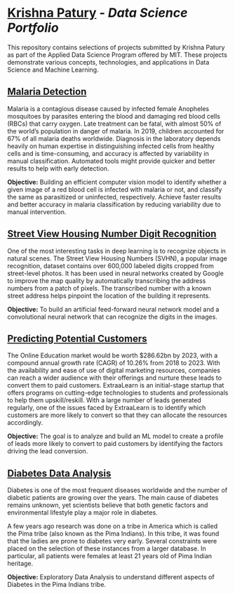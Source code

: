# <a href="https://www.linkedin.com/in/krishnapatury/" rel="nofollow">Krishna Patury</a> - <i>Data Science Portfolio</i>


This repository contains selections of projects submitted by Krishna Patury as part of the Applied Data Science Program offered by MIT. These projects demonstrate various concepts, technologies, and applications in Data Science and Machine Learning.


## <a href="https://github.com/krishnapatury/DataScience/blob/main/KrishnaPatury_Malaria_Detection.ipynb" rel="nofollow">Malaria Detection</a> 
Malaria is a contagious disease caused by infected female Anopheles mosquitoes by parasites entering the blood and damaging red blood cells (RBCs) that carry oxygen. Late treatment can be fatal, with almost 50% of the world’s population in danger of malaria. In 2019, children accounted for 67% of all malaria deaths worldwide. Diagnosis in the laboratory depends heavily on human expertise in distinguishing infected cells from healthy cells and is time-consuming, and accuracy is affected by variability in manual classification. Automated tools might provide quicker and better results to help with early detection.

<b>Objective:</b>
Building an efficient computer vision model to identify whether a given image of a red blood cell is infected with malaria or not, and classify the same as parasitized or uninfected, respectively. Achieve faster results and better accuracy in malaria classification by reducing variability due to manual intervention.


## <a href="https://github.com/krishnapatury/DataScience/blob/main/DeepLearning_SVHN_Digit_Recognition.ipynb" rel="nofollow">Street View Housing Number Digit Recognition</a> 
One of the most interesting tasks in deep learning is to recognize objects in natural scenes. The Street View Housing Numbers (SVHN), a popular image recognition, dataset contains over 600,000 labeled digits cropped from street-level photos. It has been used in neural networks created by Google to improve the map quality by automatically transcribing the address numbers from a patch of pixels. The transcribed number with a known street address helps pinpoint the location of the building it represents.

<b>Objective:</b>
To build an artificial feed-forward neural network model and a convolutional neural network that can recognize the digits in the images.


## <a href="https://github.com/krishnapatury/DataScience/blob/main/Classification_DecisionTrees_RandomForest.ipynb" rel="nofollow">Predicting Potential Customers</a> 
The Online Education market would be worth $286.62bn by 2023, with a compound annual growth rate (CAGR) of 10.26% from 2018 to 2023. With the availability and ease of use of digital marketing resources, companies can reach a wider audience with their offerings and nurture these leads to convert them to paid customers. ExtraaLearn is an initial-stage startup that offers programs on cutting-edge technologies to students and professionals to help them upskill/reskill. With a large number of leads generated regularly, one of the issues faced by ExtraaLearn is to identify which customers are more likely to convert so that they can allocate the resources accordingly. 

<b>Objective:</b>
The goal is to analyze and build an ML model to create a profile of leads more likely to convert to paid customers by identifying the factors driving the lead conversion.


## <a href="https://github.com/krishnapatury/DataScience/blob/main/Pima_Indians_Diabetes_Analysis.ipynb" rel="nofollow">Diabetes Data Analysis</a>

Diabetes is one of the most frequent diseases worldwide and the number of diabetic patients are growing over the years. The main cause of diabetes remains unknown, yet scientists believe that both genetic factors and environmental lifestyle play a major role in diabetes.

A few years ago research was done on a tribe in America which is called the Pima tribe (also known as the Pima Indians). In this tribe, it was found that the ladies are prone to diabetes very early. Several constraints were placed on the selection of these instances from a larger database. In particular, all patients were females at least 21 years old of Pima Indian heritage.

<b>Objective:</b>
Exploratory Data Analysis to understand different aspects of Diabetes in the Pima Indians tribe.

